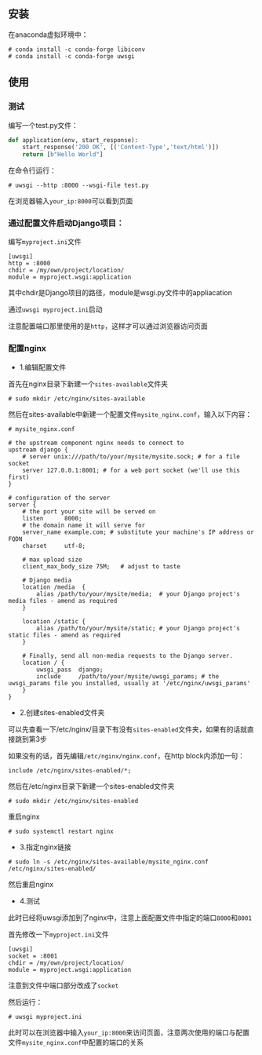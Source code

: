 ## 安装

在anaconda虚拟环境中：

```
# conda install -c conda-forge libiconv
# conda install -c conda-forge uwsgi
```

## 使用

### 测试

编写一个test.py文件：

```python
def application(env, start_response):
    start_response('200 OK', [('Content-Type','text/html')])
    return [b"Hello World"]
```

在命令行运行：

```
# uwsgi --http :8000 --wsgi-file test.py
```

在浏览器输入`your_ip:8000`可以看到页面


### 通过配置文件启动Django项目：

编写`myproject.ini`文件

```
[uwsgi]
http = :8000
chdir = /my/own/project/location/
module = myproject.wsgi:application
```

其中chdir是Django项目的路径，module是wsgi.py文件中的appliacation

通过`uwsgi myproject.ini`启动

注意配置端口那里使用的是`http`，这样才可以通过浏览器访问页面


### 配置nginx

- 1.编辑配置文件

首先在nginx目录下新建一个`sites-available`文件夹

```
# sudo mkdir /etc/nginx/sites-available
```

然后在sites-available中新建一个配置文件`mysite_nginx.conf`，输入以下内容：

```
# mysite_nginx.conf

# the upstream component nginx needs to connect to
upstream django {
    # server unix:///path/to/your/mysite/mysite.sock; # for a file socket
    server 127.0.0.1:8001; # for a web port socket (we'll use this first)
}

# configuration of the server
server {
    # the port your site will be served on
    listen      8000;
    # the domain name it will serve for
    server_name example.com; # substitute your machine's IP address or FQDN
    charset     utf-8;

    # max upload size
    client_max_body_size 75M;   # adjust to taste

    # Django media
    location /media  {
        alias /path/to/your/mysite/media;  # your Django project's media files - amend as required
    }

    location /static {
        alias /path/to/your/mysite/static; # your Django project's static files - amend as required
    }

    # Finally, send all non-media requests to the Django server.
    location / {
        uwsgi_pass  django;
        include     /path/to/your/mysite/uwsgi_params; # the uwsgi_params file you installed, usually at '/etc/nginx/uwsgi_params'
    }
}
```

- 2.创建sites-enabled文件夹

可以先查看一下/etc/nginx/目录下有没有`sites-enabled`文件夹，如果有的话就直接跳到第3步

如果没有的话，首先编辑`/etc/nginx/nginx.conf`，在http block内添加一句：

```
include /etc/nginx/sites-enabled/*;
```

然后在/etc/nginx目录下新建一个sites-enabled文件夹

```
# sudo mkdir /etc/nginx/sites-enabled
```

重启nginx

```
# sudo systemctl restart nginx
```

- 3.指定nginx链接

```
# sudo ln -s /etc/nginx/sites-available/mysite_nginx.conf /etc/nginx/sites-enabled/
```

然后重启nginx

- 4.测试

此时已经将uwsgi添加到了nginx中，注意上面配置文件中指定的端口`8000`和`8001`

首先修改一下`myproject.ini`文件

```
[uwsgi]
socket = :8001
chdir = /my/own/project/location/
module = myproject.wsgi:application
```

注意到文件中端口部分改成了`socket`

然后运行：

```
# uwsgi myproject.ini
```

此时可以在浏览器中输入`your_ip:8000`来访问页面，注意两次使用的端口与配置文件`mysite_nginx.conf`中配置的端口的关系
